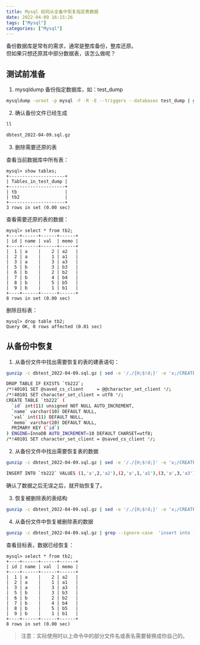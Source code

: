 ```yaml
---
title: Mysql 如何从全备中恢复指定表数据
date: 2022-04-09 16:15:26
tags: ["Mysql"]
categories: ["Mysql"]
---
```


备份数据库是常有的需求，通常是整库备份，整库还原。\
但如果只想还原其中部分数据表，该怎么做呢？

<!-- more -->

## 测试前准备

1. mysqldump 备份指定数据库，如：test_dump

```bash
mysqldump -uroot -p mysql -F -R -E --triggers --databases test_dump | gzip >dbtest_$(date +%F).sql.gz;
```

2. 确认备份文件已经生成

```bash
ll

dbtest_2022-04-09.sql.gz
```

3. 删除需要还原的表

查看当前数据库中所有表：

```mysql
mysql> show tables;
+---------------------+
| Tables_in_test_dump |
+---------------------+
| tb                  |
| tb2                 |
+---------------------+
3 rows in set (0.00 sec)
```

查看需要还原的表的数据：
```mysql
mysql> select * from tb2;
+----+------+------+------+
| id | name | val  | memo |
+----+------+------+------+
|  1 | a    |    2 | a2   |
|  2 | a    |    1 | a1   |
|  3 | a    |    3 | a3   |
|  5 | b    |    3 | b3   |
|  6 | b    |    2 | b2   |
|  7 | b    |    4 | b4   |
|  8 | b    |    5 | b5   |
|  9 | b    |    1 | b1   |
+----+------+------+------+
8 rows in set (0.00 sec)
```

删除目标表：
```mysql
mysql> drop table tb2;
Query OK, 0 rows affected (0.01 sec)
```

## 从备份中恢复
1. 从备份文件中找出需要恢复的表的建表语句：

```bash
gunzip -c dbtest_2022-04-09.sql.gz | sed -e '/./{H;$!d;}' -e 'x;/CREATE TABLE `tb2`/!d;q';

DROP TABLE IF EXISTS `tb222`;
/*!40101 SET @saved_cs_client     = @@character_set_client */;
/*!40101 SET character_set_client = utf8 */;
CREATE TABLE `tb222` (
  `id` int(11) unsigned NOT NULL AUTO_INCREMENT,
  `name` varchar(10) DEFAULT NULL,
  `val` int(11) DEFAULT NULL,
  `memo` varchar(20) DEFAULT NULL,
  PRIMARY KEY (`id`)
) ENGINE=InnoDB AUTO_INCREMENT=10 DEFAULT CHARSET=utf8;
/*!40101 SET character_set_client = @saved_cs_client */;
```

2. 从备份文件中找出需要恢复表的数据

```bash
gunzip -c dbtest_2022-04-09.sql.gz | sed -e '/./{H;$!d;}' -e 'x;/CREATE TABLE `tb2`/!d;q'

INSERT INTO `tb222` VALUES (1,'a',2,'a2'),(2,'a',1,'a1'),(3,'a',3,'a3'),(5,'b',3,'b3'),(6,'b',2,'b2'),(7,'b',4,'b4'),(8,'b',5,'b5'),(9,'b',1,'b1');
```

确认了数据之后无误之后，就开始恢复了。

3. 恢复被删除表的表结构

```bash
gunzip -c dbtest_2022-04-09.sql.gz | sed -e '/./{H;$!d;}' -e 'x;/CREATE TABLE `tb2`/!d;q' | mysql -uroot -p test_dump
```

4. 从备份文件中恢复被删除表的数据

```bash
gunzip -c dbtest_2022-04-09.sql.gz | grep --ignore-case  'insert into `tb2`'| mysql -uroot -p test_dump
```

查看目标表，数据已经恢复：

```mysql
mysql> select * from tb2;
+----+------+------+------+
| id | name | val  | memo |
+----+------+------+------+
|  1 | a    |    2 | a2   |
|  2 | a    |    1 | a1   |
|  3 | a    |    3 | a3   |
|  5 | b    |    3 | b3   |
|  6 | b    |    2 | b2   |
|  7 | b    |    4 | b4   |
|  8 | b    |    5 | b5   |
|  9 | b    |    1 | b1   |
+----+------+------+------+
8 rows in set (0.00 sec)
```

> 注意：实际使用时以上命令中的部分文件名或表名需要替换成你自己的。